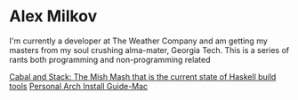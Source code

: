 # Alex Milkov

I'm currently a developer at The Weather Company and am getting my masters from my soul crushing alma-mater, Georgia Tech. This is a series of rants
both programming and non-programming related

[Cabal and Stack: The Mish Mash that is the current state of Haskell build tools](cabal-stack.md)
[Personal Arch Install Guide-Mac](arch-mac.md)

